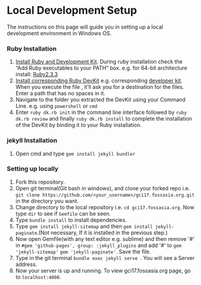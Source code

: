 # Local Development Setup

The instructions on this page will guide you in setting up a local development
environment in Windows OS.

### Ruby Installation
1. [Install Ruby and Development Kit](https://rubyinstaller.org/downloads/). During ruby installation check the “Add Ruby executables to your PATH” box.
e.g. for 64-bit architecture install: [Ruby2.3.3](https://dl.bintray.com/oneclick/rubyinstaller/ruby-2.3.3-i386-mingw32.7z)
2. [Install corresponding Ruby DevKit](https://rubyinstaller.org/downloads/) e.g. corresponding [developer kit](https://dl.bintray.com/oneclick/rubyinstaller/DevKit-mingw64-64-4.7.2-20130224-1432-sfx.exe).
When you execute the file , it’ll ask you for a destination for the files. Enter a path that has no spaces in it.
3. Navigate to the folder you extracted the DevKit using your Command Line. e.g. using `powershell` or `cmd`
4. Enter `ruby dk.rb init` in the command line interface followed by `ruby dk.rb review` and finally `ruby dk.rb install` to complete the installation of the DevKit by binding it to your Ruby installation.

### jekyll Installation
1. Open cmd and type `gem install jekyll bundler`

### Setting up locally
1. Fork this repository.
2. Open git terminal(Git bash in windows), and clone your forked repo i.e. `git clone https://github.com/<your_username>/gci17.fossasia.org.git` in the directory you want.
3. Change directory to the local repository i.e. `cd gci17.fossasia.org`. Now type `dir` to see if `Gemfile` can be seen.
4. Type `bundle install` to install dependencies.
5. Type `gem install jekyll-sitemap` and then `gem install jekyll-paginate`.(Not necessary, If it is installed in the previous step.)
6. Now open Gemfile(with any text editor e.g. sublime) and then remove '#' in `#gem 'github-pages', group: :jekyll_plugins` and add '#' to `gem 'jekyll-sitemap'` 
`gem 'jekyll-paginate'`. Save the file.
7. Type in the git terminal `bundle exec jekyll serve `. You will see a Server address.
8. Now your server is up and running. To view gci17.fossasia.org page, go to `localhost:4000`.
